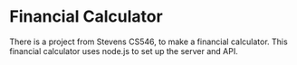 # Financial Calculator
There is a project from Stevens CS546, to make a financial calculator. This financial calculator uses node.js to set up the server and API.

